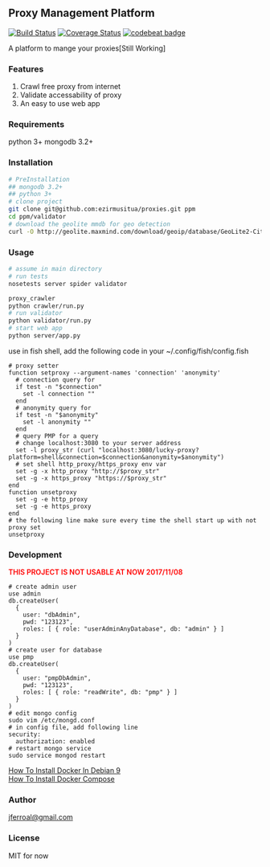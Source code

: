 ## Proxy Management Platform
[![Build Status](https://travis-ci.org/ezirmusitua/PMP.svg?branch=master)](https://travis-ci.org/ezirmusitua/PMP) [![Coverage Status](https://coveralls.io/repos/github/ezirmusitua/proxies/badge.svg?branch=master)](https://coveralls.io/github/ezirmusitua/proxies?branch=master) [![codebeat badge](https://codebeat.co/badges/df7ff88e-719d-4cc9-8257-1bee731bd9c2)](https://codebeat.co/projects/github-com-ezirmusitua-proxies-master)  

A platform to mange your proxies[Still Working]  

### Features
1. Crawl free proxy from internet
2. Validate accessability of proxy
3. An easy to use web app

### Requirements  
python 3+
mongodb 3.2+

### Installation
```bash
# PreInstallation
## mongodb 3.2+
## python 3+
# clone project
git clone git@github.com:ezirmusitua/proxies.git ppm
cd ppm/validator
# download the geolite mmdb for geo detection
curl -O http://geolite.maxmind.com/download/geoip/database/GeoLite2-City.mmdb.gz
```

### Usage  
```bash
# assume in main directory
# run tests  
nosetests server spider validator

proxy_crawler
python crawler/run.py
# run validator
python validator/run.py
# start web app
python server/app.py
```
use in fish shell, add the following code in your ~/.config/fish/config.fish  
```shell
# proxy setter
function setproxy --argument-names 'connection' 'anonymity'
  # connection query for
  if test -n "$connection"
    set -l connection ""
  end
  # anonymity query for
  if test -n "$anonymity"
    set -l anonymity ""
  end
  # query PMP for a query
  # change localhost:3080 to your server address
  set -l proxy_str (curl "localhost:3080/lucky-proxy?platform=shell&connection=$connection&anonymity=$anonymity")
  # set shell http_proxy/https_proxy env var
  set -g -x http_proxy "http://$proxy_str"
  set -g -x https_proxy "https://$proxy_str"
end
function unsetproxy
  set -g -e http_proxy
  set -g -e https_proxy
end
# the following line make sure every time the shell start up with not proxy set
unsetproxy
```

### Development  
<p style="color: red; font-weight: 600">THIS PROJECT IS NOT USABLE AT NOW 2017/11/08</p>  

[](https://docs.mongodb.com/manual/tutorial/enable-authentication/)        
```shell  
# create admin user  
use admin  
db.createUser(  
  {  
    user: "dbAdmin",  
    pwd: "123123",  
    roles: [ { role: "userAdminAnyDatabase", db: "admin" } ]  
  }  
)  
# create user for database  
use pmp  
db.createUser(  
  {  
    user: "pmpDbAdmin",  
    pwd: "123123",  
    roles: [ { role: "readWrite", db: "pmp" } ]  
  }  
)  
# edit mongo config  
sudo vim /etc/mongd.conf  
# in config file, add following line    
security:  
  authorization: enabled  
# restart mongo service  
sudo service mongod restart  
```  

[How To Install Docker In Debian 9](https://linuxconfig.org/how-to-install-docker-engine-on-debian-9-stretch-linux)  
[How To Install Docker Compose](https://docs.docker.com/compose/install/#install-compose)  

### Author  
jferroal@gmail.com

### License
MIT for now  

